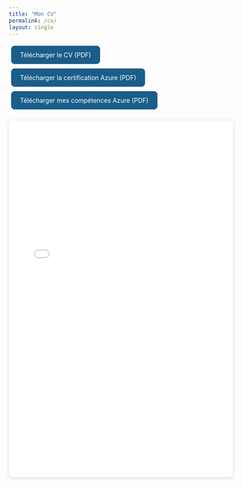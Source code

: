 ```yaml
---
title: "Mon CV"
permalink: /cv/
layout: single
---
```


<div style="margin-bottom: 20px;">
  <a href="{{ '/assets/cv/cv-paul-stanil-grasian.pdf' | relative_url }}" 
     class="cv-btn">
    Télécharger le CV (PDF)
  </a>
  <a href="https://learn.microsoft.com/api/credentials/share/fr-fr/PaulPaul-2197/637D25067696EBC3?sharingId=D25051DD12D1109C" 
     class="cv-btn">
    Télécharger la certification Azure (PDF)
  </a>
  <a href="{{ '/assets/pdf/Mes_compétences_Azure_cloud.pdf' | relative_url }}" 
     class="cv-btn">
    Télécharger mes compétences Azure (PDF)
  </a>
</div>

<iframe src="{{ '/assets/cv/cv-paul-stanil-grasian.pdf' | relative_url }}" 
        width="100%" height="800" 
        style="border:0; border-radius:8px; box-shadow:0 2px 8px rgba(0,0,0,0.15);">
</iframe>

<style>
.cv-btn {
  background-color: #1A5D89;
  color: white;
  padding: 12px 20px;
  border-radius: 8px;
  text-decoration: none;
  margin: 5px;
  display: inline-block;
  transition: background-color 0.3s ease, transform 0.2s ease;
}

.cv-btn:hover {
  background-color: #247FBD; /* bleu plus clair */
  transform: translateY(-2px); /* petit effet "lift" */
}
</style>
